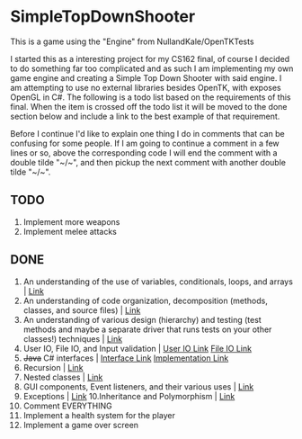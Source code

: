 # SimpleTopDownShooter
This is a game using the "Engine" from NullandKale/OpenTKTests

I started this as a interesting project for my CS162 final, of course I decided to do something far too complicated and as such I am implementing my own game engine and creating a Simple Top Down Shooter with said engine. I am attempting to use no external libraries besides OpenTK, with exposes OpenGL in C#. The following is a todo list based on the requirements of this final. When the item is crossed off the todo list it will be moved to the done section below and include a link to the best example of that requirement.

Before I continue I'd like to explain one thing I do in comments that can be confusing for some people. If I am going to continue a comment in a few lines or so, above the corresponding code I will end the comment with a double tilde "~/~", and then pickup the next comment with another double tilde "~/~".

## TODO
  1. Implement more weapons
  2. Implement melee attacks
    
## DONE
  1. An understanding of the use of variables, conditionals, loops, and arrays | [Link](https://github.com/NullandKale/SimpleTopDownShooter/blob/faf0e8a1c6bc2fa0356bfb86e66829f0e14e0381/CS162Final/StateMachines/GameState.cs)
  2. An understanding of code organization, decomposition (methods, classes, and source files) | [Link](https://github.com/NullandKale/SimpleTopDownShooter/tree/faf0e8a1c6bc2fa0356bfb86e66829f0e14e0381)
  3. An understanding of various design (hierarchy) and testing (test methods and maybe a separate driver that runs tests on your other classes!) techniques | [Link](https://github.com/NullandKale/SimpleTopDownShooter/tree/faf0e8a1c6bc2fa0356bfb86e66829f0e14e0381/CS162Final/StateMachines)
  4. User IO, File IO, and Input validation | [User IO Link](https://github.com/NullandKale/SimpleTopDownShooter/blob/faf0e8a1c6bc2fa0356bfb86e66829f0e14e0381/CS162Final/Managers/InputManager.cs) [File IO Link](https://github.com/NullandKale/SimpleTopDownShooter/blob/faf0e8a1c6bc2fa0356bfb86e66829f0e14e0381/CS162Final/Managers/TextureManager.cs)
  5. ~~Java~~ C# interfaces | [Interface Link](https://github.com/NullandKale/SimpleTopDownShooter/blob/faf0e8a1c6bc2fa0356bfb86e66829f0e14e0381/CS162Final/Entity%20-%20Component/iRenderable.cs) [Implementation Link](https://github.com/NullandKale/SimpleTopDownShooter/blob/faf0e8a1c6bc2fa0356bfb86e66829f0e14e0381/CS162Final/Entity%20-%20Component/quad.cs)
  6. Recursion | [Link](https://github.com/NullandKale/SimpleTopDownShooter/blob/faf0e8a1c6bc2fa0356bfb86e66829f0e14e0381/CS162Final/Managers/EnemyManager.cs)
  7. Nested classes | [Link](https://github.com/NullandKale/SimpleTopDownShooter/blob/faf0e8a1c6bc2fa0356bfb86e66829f0e14e0381/CS162Final/StateMachines/GameState.cs)
  8. GUI components, Event listeners, and their various uses | [Link](https://github.com/NullandKale/SimpleTopDownShooter/blob/faf0e8a1c6bc2fa0356bfb86e66829f0e14e0381/CS162Final/StateMachines/MenuState.cs)
  9. Exceptions | [Link](https://github.com/NullandKale/SimpleTopDownShooter/blob/faf0e8a1c6bc2fa0356bfb86e66829f0e14e0381/CS162Final/Managers/SingletonException.cs) 
  10.Inheritance and Polymorphism | [Link](https://github.com/NullandKale/SimpleTopDownShooter/blob/faf0e8a1c6bc2fa0356bfb86e66829f0e14e0381/CS162Final/Entity%20-%20Component/Button.cs)
  11. Comment EVERYTHING
  12. Implement a health system for the player
  13. Implement a game over screen
